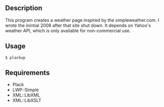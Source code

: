 ## Description
This program creates a weather page inspired by the simpleweather.com. I wrote the inintial 2008 after that site shut down. It depends on Yahoo's weather API, which is only available for non-commercial use. 

## Usage
    $ plackup

## Requirements
  * Plack
  * LWP::Simple
  * XML::LibXML
  * XML::LibXSLT
